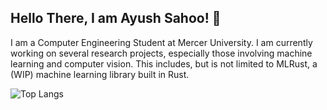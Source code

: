 ## Hello There, I am Ayush Sahoo! 👋
I am a Computer Engineering Student at Mercer University. I am currently working on several research projects, especially those involving machine learning and computer vision. This includes, but is not limited to MLRust, a (WIP) machine learning library built in Rust.

<!--
![Stats](https://github-readme-stats.vercel.app/api?username=bnfrsmusic)
-->
![Top Langs](https://github-readme-stats.vercel.app/api/top-langs/?username=bnfrsmusic&theme=dark)
